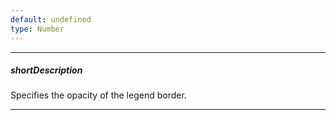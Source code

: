 ```yaml
---
default: undefined
type: Number
---
```

---
##### shortDescription
Specifies the opacity of the legend border.

---
